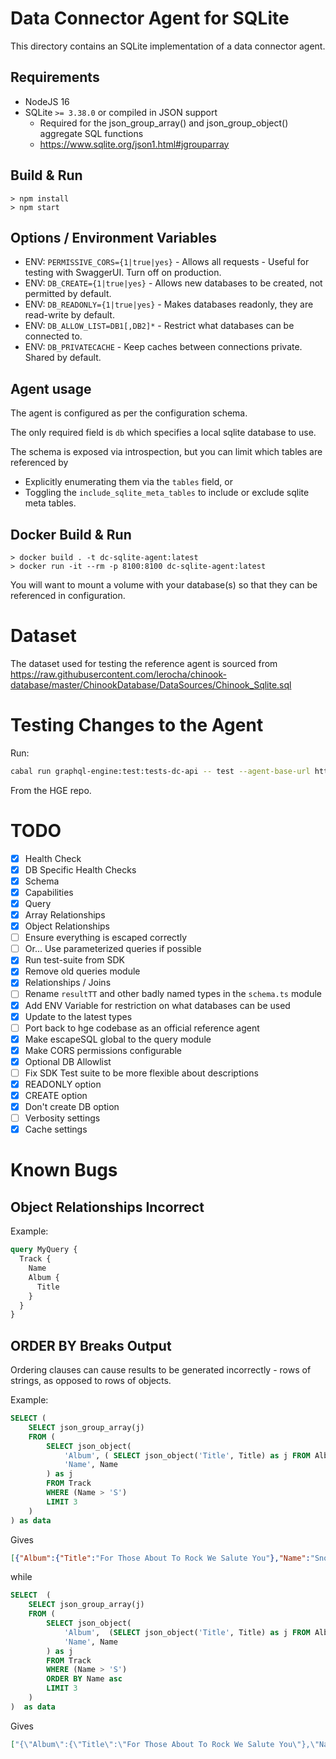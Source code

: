# Data Connector Agent for SQLite

This directory contains an SQLite implementation of a data connector agent.

## Requirements

* NodeJS 16
* SQLite `>= 3.38.0` or compiled in JSON support
    * Required for the json_group_array() and json_group_object() aggregate SQL functions
    * https://www.sqlite.org/json1.html#jgrouparray

## Build & Run

```
> npm install
> npm start
```

## Options / Environment Variables

* ENV: `PERMISSIVE_CORS={1|true|yes}` - Allows all requests - Useful for testing with SwaggerUI. Turn off on production.
* ENV: `DB_CREATE={1|true|yes}` - Allows new databases to be created, not permitted by default.
* ENV: `DB_READONLY={1|true|yes}` - Makes databases readonly, they are read-write by default.
* ENV: `DB_ALLOW_LIST=DB1[,DB2]*` - Restrict what databases can be connected to.
* ENV: `DB_PRIVATECACHE` - Keep caches between connections private. Shared by default.

## Agent usage

The agent is configured as per the configuration schema.

The only required field is `db` which specifies a local sqlite database to use.

The schema is exposed via introspection, but you can limit which tables are referenced by

* Explicitly enumerating them via the `tables` field, or
* Toggling the `include_sqlite_meta_tables` to include or exclude sqlite meta tables.


## Docker Build & Run

```
> docker build . -t dc-sqlite-agent:latest
> docker run -it --rm -p 8100:8100 dc-sqlite-agent:latest
```

You will want to mount a volume with your database(s) so that they can be referenced in configuration.

# Dataset

The dataset used for testing the reference agent is sourced from https://raw.githubusercontent.com/lerocha/chinook-database/master/ChinookDatabase/DataSources/Chinook_Sqlite.sql

# Testing Changes to the Agent

Run:

```sh
cabal run graphql-engine:test:tests-dc-api -- test --agent-base-url http://localhost:8100 --agent-config '{"db": "db.chinook2.sqlite"}'
```

From the HGE repo.


# TODO

* [x] Health Check
* [x] DB Specific Health Checks
* [x] Schema
* [x] Capabilities
* [x] Query
* [x] Array Relationships
* [x] Object Relationships
* [ ] Ensure everything is escaped correctly
* [ ] Or... Use parameterized queries if possible
* [x] Run test-suite from SDK
* [x] Remove old queries module
* [x] Relationships / Joins
* [ ] Rename `resultTT` and other badly named types in the `schema.ts` module
* [x] Add ENV Variable for restriction on what databases can be used
* [x] Update to the latest types
* [ ] Port back to hge codebase as an official reference agent
* [x] Make escapeSQL global to the query module
* [x] Make CORS permissions configurable
* [x] Optional DB Allowlist
* [ ] Fix SDK Test suite to be more flexible about descriptions
* [x] READONLY option
* [x] CREATE option
* [x] Don't create DB option
* [ ] Verbosity settings
* [x] Cache settings

# Known Bugs

## Object Relationships Incorrect

Example:

```graphql
query MyQuery {
  Track {
    Name
    Album {
      Title
    }
  }
}
```

## ORDER BY Breaks Output

Ordering clauses can cause results to be generated incorrectly - rows of strings, as opposed to rows of objects.

Example:

```sql
SELECT (
    SELECT json_group_array(j)
    FROM (
        SELECT json_object(
            'Album', ( SELECT json_object('Title', Title) as j FROM Album),
            'Name', Name
        ) as j
        FROM Track
        WHERE (Name > 'S')
        LIMIT 3
    )
) as data
```

Gives

```json
[{"Album":{"Title":"For Those About To Rock We Salute You"},"Name":"Snowballed"},{"Album":{"Title":"For Those About To Rock We Salute You"},"Name":"Spellbound"},{"Album":{"Title":"For Those About To Rock We Salute You"},"Name":"Whole Lotta Rosie"}]
```

while

```sql
SELECT  (
    SELECT json_group_array(j)
    FROM (
        SELECT json_object(
            'Album',  (SELECT json_object('Title', Title) as j FROM Album),
            'Name', Name
        ) as j
        FROM Track
        WHERE (Name > 'S')
        ORDER BY Name asc 
        LIMIT 3 
    )
)  as data
```

Gives

```json
["{\"Album\":{\"Title\":\"For Those About To Rock We Salute You\"},\"Name\":\"Sabbra Cadabra\"}","{\"Album\":{\"Title\":\"For Those About To Rock We Salute You\"},\"Name\":\"Sad But True\"}","{\"Album\":{\"Title\":\"For Those About To Rock We Salute You\"},\"Name\":\"Salgueiro\"}"]
```
